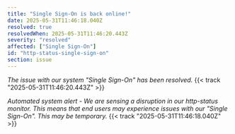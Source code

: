 ```yaml
---
title: "Single Sign-On is back online!"
date: 2025-05-31T11:46:18.040Z
resolved: true
resolvedWhen: 2025-05-31T11:46:20.443Z
severity: "resolved"
affected: ["Single Sign-On"]
id: "http-status-single-sign-on"
section: issue
---
```


*The issue with our system "Single Sign-On" has been resolved.* {{< track "2025-05-31T11:46:20.443Z" >}}

**Automated system alert* - We are sensing a disruption in our http-status monitor. This means that end users may experience issues with our "Single Sign-On". This may be temporary.* {{< track "2025-05-31T11:46:18.040Z" >}}
